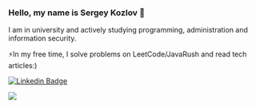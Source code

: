 ### Hello, my name is Sergey Kozlov 👋
I am in university and actively studying programming, administration and information security.

:zap:In my free time, I solve problems on LeetCode/JavaRush and read tech articles:)

[![Linkedin Badge](https://img.shields.io/badge/LinkedIn-blue?logo=linkedin&logoColor=white&style=for-the-badge)](https://www.linkedin.com/in/sergkzlv/)


![](http://github-profile-summary-cards.vercel.app/api/cards/profile-details?username=TheOneWinDev&theme=github_dark)


